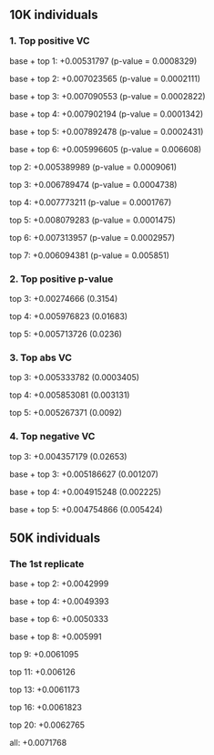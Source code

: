 ## 10K individuals
### 1. Top positive VC
base + top 1: +0.00531797 (p-value = 0.0008329)

base + top 2: +0.007023565 (p-value = 0.0002111)

base + top 3: +0.007090553 (p-value = 0.0002822)

base + top 4: +0.007902194 (p-value = 0.0001342)

base + top 5: +0.007892478 (p-value = 0.0002431)

base + top 6: +0.005996605 (p-value = 0.006608)


top 2: +0.005389989 (p-value = 0.0009061)

top 3: +0.006789474 (p-value = 0.0004738)

top 4: +0.007773211 (p-value = 0.0001767)

top 5: +0.008079283 (p-value = 0.0001475)

top 6: +0.007313957 (p-value = 0.0002957)

top 7: +0.006094381 (p-value = 0.005851)


### 2. Top positive p-value
top 3: +0.00274666 (0.3154)

top 4: +0.005976823 (0.01683)

top 5: +0.005713726 (0.0236)

### 3. Top abs VC
top 3: +0.005333782 (0.0003405)

top 4: +0.005853081 (0.003131)

top 5: +0.005267371 (0.0092)

### 4. Top negative VC
top 3: +0.004357179 (0.02653)

base + top 3: +0.005186627 (0.001207)

base + top 4: +0.004915248 (0.002225)

base + top 5: +0.004754866 (0.005424)

## 50K individuals
### The 1st replicate
base + top 2: +0.0042999

base + top 4: +0.0049393

base + top 6: +0.0050333

base + top 8: +0.005991

top 9: +0.0061095

top 11: +0.006126

top 13: +0.0061173

top 16: +0.0061823

top 20: +0.0062765

all: +0.0071768

